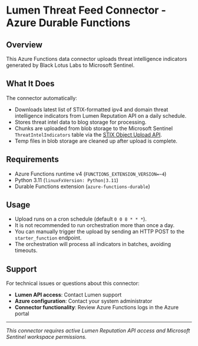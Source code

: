 # Lumen Threat Feed Connector - Azure Durable Functions

## Overview

This Azure Functions data connector uploads threat intelligence indicators generated by Black Lotus Labs to Microsoft Sentinel.

## What It Does

The connector automatically:
- Downloads latest list of STIX-formatted ipv4 and domain threat intelligence indicators from Lumen Reputation API on a daily schedule.
- Stores threat intel data to blog storage for processing.
- Chunks are uploaded from blob storage to the Microsoft Sentinel `ThreatIntelIndicators` table via the [STIX Object Upload API](https://learn.microsoft.com/en-us/azure/sentinel/stix-objects-api).
- Temp files in blob storage are cleaned up after upload is complete.

## Requirements

- Azure Functions runtime v4 (`FUNCTIONS_EXTENSION_VERSION=~4`)
- Python 3.11 (`linuxFxVersion: Python|3.11`)
- Durable Functions extension (`azure-functions-durable`)

## Usage

- Upload runs on a cron schedule (default `0 0 8 * * *`).
- It is not recommended to run orchestration more than once a day.
- You can manually trigger the upload by sending an HTTP POST to the `starter_function` endpoint.
- The orchestration will process all indicators in batches, avoiding timeouts.

## Support

For technical issues or questions about this connector:
- **Lumen API access**: Contact Lumen support
- **Azure configuration**: Contact your system administrator
- **Connector functionality**: Review Azure Functions logs in the Azure portal

---

*This connector requires active Lumen Reputation API access and Microsoft Sentinel workspace permissions.*
